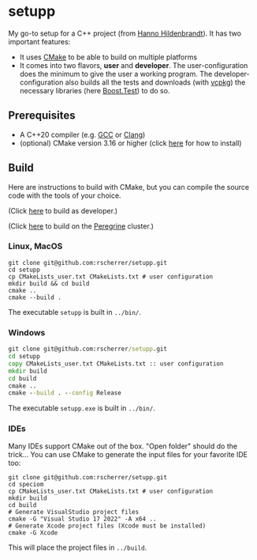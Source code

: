 # setupp

My go-to setup for a C++ project (from [Hanno Hildenbrandt](https://github.com/HHildenbrandt)). It has two important features:
* It uses [CMake](https://cmake.org) to be able to build on multiple platforms
* It comes into two flavors, **user** and **developer**. The user-configuration does the minimum to give the user a working program. The developer-configuration also builds all the tests and downloads (with [vcpkg](https://github.com/rscherrer/vcpkg)) the necessary libraries (here [Boost.Test](https://github.com/boostorg/test)) to do so.

## Prerequisites

* A C++20 compiler (e.g. [GCC](https://gcc.gnu.org) or [Clang](https://clang.llvm.org))
* (optional) CMake version 3.16 or higher (click [here](docs/CMAKE.md) for how to install)

## Build

Here are instructions to build with CMake, but you can compile the source code with the tools of your choice.

(Click [here](docs/BUILD.md) to build as developer.)

(Click [here](docs/PEREGRINE.md) to build on the [Peregrine](https://www.rug.nl/society-business/centre-for-information-technology/research/services/hpc/facilities/peregrine-hpc-cluster?lang=en) cluster.)

### Linux, MacOS

```shell
git clone git@github.com:rscherrer/setupp.git
cd setupp
cp CMakeLists_user.txt CMakeLists.txt # user configuration
mkdir build && cd build
cmake ..
cmake --build .
```

The executable `setupp` is built in `../bin/`.

### Windows

```cmd
git clone git@github.com:rscherrer/setupp.git
cd setupp
copy CMakeLists_user.txt CMakeLists.txt :: user configuration
mkdir build
cd build
cmake ..
cmake --build . --config Release
```

The executable `setupp.exe` is built in `../bin/`.

### IDEs

Many IDEs support CMake out of the box. "Open folder" should do the trick...
You can use CMake to generate the input files for your favorite IDE too:

```shell
git clone git@github.com:rscherrer/setupp.git
cd speciom
cp CMakeLists_user.txt CMakeLists.txt # user configuration
mkdir build
cd build
# Generate VisualStudio project files
cmake -G "Visual Studio 17 2022" -A x64 ..
# Generate Xcode project files (Xcode must be installed)
cmake -G Xcode    
```

This will place the project files in `../build`.
